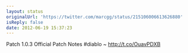 ```yaml
---
layout: status
originalUrl: 'https://twitter.com/marcgg/status/215106006613626880'
isReply: false
date: 2012-06-19 15:37:23
---
```


Patch 1.0.3 Official Patch Notes #diablo ~ http://t.co/OuavPDXB
